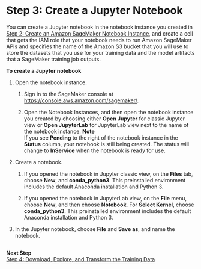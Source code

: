 # Step 3: Create a Jupyter Notebook<a name="ex1-prepare"></a>

You can create a Jupyter notebook in the notebook instance you created in [Step 2: Create an Amazon SageMaker Notebook Instance](gs-setup-working-env.md), and create a cell that gets the IAM role that your notebook needs to run Amazon SageMaker APIs and specifies the name of the Amazon S3 bucket that you will use to store the datasets that you use for your training data and the model artifacts that a SageMaker training job outputs\.

**To create a Jupyter notebook**

1. Open the notebook instance\.

   1. Sign in to the SageMaker console at [https://console\.aws\.amazon\.com/sagemaker/](https://console.aws.amazon.com/sagemaker/)\.

   1. Open the Notebook Instances, and then open the notebook instance you created by choosing either **Open Jupyter** for classic Jupyter view or **Open JupyterLab** for JupyterLab view next to the name of the notebook instance\.
**Note**  
If you see **Pending** to the right of the notebook instance in the **Status** column, your notebook is still being created\. The status will change to **InService** when the notebook is ready for use\. 

1. Create a notebook\. 

   1. If you opened the notebook in Jupyter classic view, on the **Files** tab, choose **New**, and **conda\_python3**\. This preinstalled environment includes the default Anaconda installation and Python 3\.

   1. If you opened the notebook in JupyterLab view, on the **File** menu, choose **New**, and then choose **Notebook**\. For **Select Kernel**, choose **conda\_python3**\. This preinstalled environment includes the default Anaconda installation and Python 3\.

1. In the Jupyter notebook, choose **File** and **Save as**, and name the notebook\.

## <a name="ex1-prepare-2"></a>

**Next Step**  
[Step 4: Download, Explore, and Transform the Training Data](ex1-preprocess-data.md)
